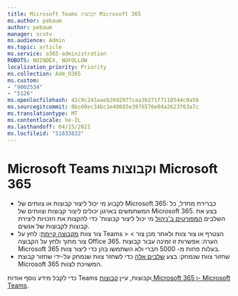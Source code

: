 ```yaml
---
title: Microsoft Teams וקבוצות Microsoft 365
ms.author: pebaum
author: pebaum
manager: scotv
ms.audience: Admin
ms.topic: article
ms.service: o365-administration
ROBOTS: NOINDEX, NOFOLLOW
localization_priority: Priority
ms.collection: Adm_O365
ms.custom:
- "9002534"
- "5126"
ms.openlocfilehash: 42c9c243aaeb2692977caa3b271f7110544c0a56
ms.sourcegitcommit: 8bc60ec34bc1e40685e3976576e04a2623f63a7c
ms.translationtype: MT
ms.contentlocale: he-IL
ms.lasthandoff: 04/15/2021
ms.locfileid: "51833832"
---
```

# <a name="microsoft-teams-and-microsoft-365-groups"></a>Microsoft Teams וקבוצות Microsoft 365

- לקבוע מי יכול ליצור קבוצות או צוותים של Microsoft 365: כברירת מחדל, כל המשתמשים בארגון יכולים ליצור קבוצות וצוותים של Microsoft 365. בצע את השלבים [המפורטים ב'ניהול](https://support.office.com/article/4c46c8cb-17d0-44b5-9776-005fced8e618) מי יכול ליצור קבוצות' כדי להקצות את הזכויות ליצירת קבוצות לקבוצות של אנשים.
- צור צוות  [מקבוצה קיימת](https://support.microsoft.com/office/24ec428e-40d7-4a1a-ab87-29be7d145865): לחץ על Teams > הצטרף או צור צוות ולאחר מכן צור > צור מתוך ולחץ על הקבוצה Office 365. הערה: אפשרות זו זמינה עבור קבוצות Microsoft 365 בעלות פחות מ- 5000 חברי ולא השתמשו בהן כדי ליצור צוות.
- שחזור צוות שנמחק: בצע [שלבים אלה](https://docs.microsoft.com/microsoftteams/archive-or-delete-a-team#restore-a-deleted-team) כדי לשחזר צוות שנמחק על-ידי שחזור קבוצת Microsoft 365 המשויכת לצוות.

כדי לקבל מידע נוסף אודות Teams וקבוצות, עיין [קבוצות Microsoft 365 ו- Microsoft Teams](https://docs.microsoft.com/microsoftteams/office-365-groups).
